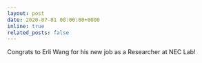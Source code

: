 ```yaml
---
layout: post
date: 2020-07-01 00:00:00+0000
inline: true
related_posts: false
---
```


Congrats to Erli Wang for his new job as a Researcher at NEC Lab!
